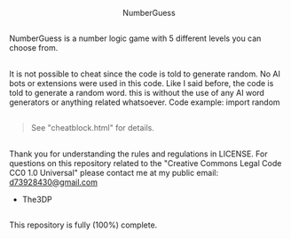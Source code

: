 <p align="center"> NumberGuess

##
NumberGuess is a number logic game
with 5 different levels 
you can choose from.
##
It is not possible to cheat since the code is told to generate random.
   No AI bots or extensions were used in this code.
     Like I said before, the code is told to generate a random word.
        this is without the use of any AI word generators or anything related whatsoever.
           Code example: import random
##
>See "cheatblock.html" for details.
##
Thank you for understanding the rules and regulations in LICENSE.
For questions on this repository related to the "Creative Commons Legal Code
CC0 1.0 Universal" please contact me at my public email:
d73928430@gmail.com

- The3DP
##
This repository is fully (100%) complete.
